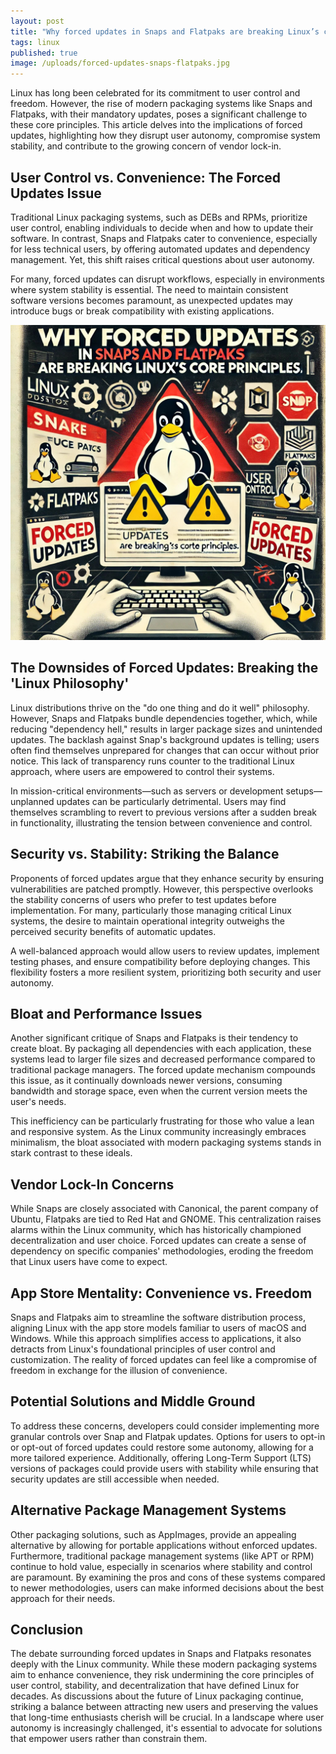 ```yaml
---
layout: post
title: "Why forced updates in Snaps and Flatpaks are breaking Linux’s core principles"
tags: linux
published: true
image: /uploads/forced-updates-snaps-flatpaks.jpg
---
```

Linux has long been celebrated for its commitment to user control and freedom. However, the rise of modern packaging systems like Snaps and Flatpaks, with their mandatory updates, poses a significant challenge to these core principles. This article delves into the implications of forced updates, highlighting how they disrupt user autonomy, compromise system stability, and contribute to the growing concern of vendor lock-in.

## User Control vs. Convenience: The Forced Updates Issue

Traditional Linux packaging systems, such as DEBs and RPMs, prioritize user control, enabling individuals to decide when and how to update their software. In contrast, Snaps and Flatpaks cater to convenience, especially for less technical users, by offering automated updates and dependency management. Yet, this shift raises critical questions about user autonomy.

For many, forced updates can disrupt workflows, especially in environments where system stability is essential. The need to maintain consistent software versions becomes paramount, as unexpected updates may introduce bugs or break compatibility with existing applications.

![forced-updates-snaps-flatpaks.jpg](/uploads/forced-updates-snaps-flatpaks.jpg)

## The Downsides of Forced Updates: Breaking the 'Linux Philosophy'

Linux distributions thrive on the "do one thing and do it well" philosophy. However, Snaps and Flatpaks bundle dependencies together, which, while reducing "dependency hell," results in larger package sizes and unintended updates. The backlash against Snap's background updates is telling; users often find themselves unprepared for changes that can occur without prior notice. This lack of transparency runs counter to the traditional Linux approach, where users are empowered to control their systems.

In mission-critical environments—such as servers or development setups—unplanned updates can be particularly detrimental. Users may find themselves scrambling to revert to previous versions after a sudden break in functionality, illustrating the tension between convenience and control.

## Security vs. Stability: Striking the Balance

Proponents of forced updates argue that they enhance security by ensuring vulnerabilities are patched promptly. However, this perspective overlooks the stability concerns of users who prefer to test updates before implementation. For many, particularly those managing critical Linux systems, the desire to maintain operational integrity outweighs the perceived security benefits of automatic updates.

A well-balanced approach would allow users to review updates, implement testing phases, and ensure compatibility before deploying changes. This flexibility fosters a more resilient system, prioritizing both security and user autonomy.

## Bloat and Performance Issues

Another significant critique of Snaps and Flatpaks is their tendency to create bloat. By packaging all dependencies with each application, these systems lead to larger file sizes and decreased performance compared to traditional package managers. The forced update mechanism compounds this issue, as it continually downloads newer versions, consuming bandwidth and storage space, even when the current version meets the user's needs.

This inefficiency can be particularly frustrating for those who value a lean and responsive system. As the Linux community increasingly embraces minimalism, the bloat associated with modern packaging systems stands in stark contrast to these ideals.

## Vendor Lock-In Concerns

While Snaps are closely associated with Canonical, the parent company of Ubuntu, Flatpaks are tied to Red Hat and GNOME. This centralization raises alarms within the Linux community, which has historically championed decentralization and user choice. Forced updates can create a sense of dependency on specific companies' methodologies, eroding the freedom that Linux users have come to expect.

## App Store Mentality: Convenience vs. Freedom

Snaps and Flatpaks aim to streamline the software distribution process, aligning Linux with the app store models familiar to users of macOS and Windows. While this approach simplifies access to applications, it also detracts from Linux's foundational principles of user control and customization. The reality of forced updates can feel like a compromise of freedom in exchange for the illusion of convenience.

## Potential Solutions and Middle Ground

To address these concerns, developers could consider implementing more granular controls over Snap and Flatpak updates. Options for users to opt-in or opt-out of forced updates could restore some autonomy, allowing for a more tailored experience. Additionally, offering Long-Term Support (LTS) versions of packages could provide users with stability while ensuring that security updates are still accessible when needed.

## Alternative Package Management Systems

Other packaging solutions, such as AppImages, provide an appealing alternative by allowing for portable applications without enforced updates. Furthermore, traditional package management systems (like APT or RPM) continue to hold value, especially in scenarios where stability and control are paramount. By examining the pros and cons of these systems compared to newer methodologies, users can make informed decisions about the best approach for their needs.

## Conclusion

The debate surrounding forced updates in Snaps and Flatpaks resonates deeply with the Linux community. While these modern packaging systems aim to enhance convenience, they risk undermining the core principles of user control, stability, and decentralization that have defined Linux for decades. As discussions about the future of Linux packaging continue, striking a balance between attracting new users and preserving the values that long-time enthusiasts cherish will be crucial. In a landscape where user autonomy is increasingly challenged, it's essential to advocate for solutions that empower users rather than constrain them.